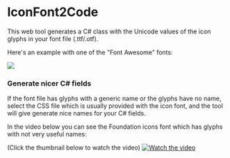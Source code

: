 IconFont2Code
===================

This web tool generates a C# class with the Unicode values of the icon glyphs in your font file (.ttf/.otf).

Here's an example with one of the "Font Awesome" fonts:

![](https://github.com/andreinitescu/IconFont2Code/blob/master/example1.gif)


### Generate nicer C# fields

If the font file has glyphs with a generic name or the glyphs have no name, select the CSS file which is usually provided with the icon font, and the tool will give generate nice names for your C# fields.

In the video below you can see the Foundation icons font which has glyphs with not very useful names:

(Click the thumbnail below to watch the video)
[![Watch the video](http://i3.ytimg.com/vi/HF6VLaAYSa4/maxresdefault.jpg)](https://youtu.be/HF6VLaAYSa4)
